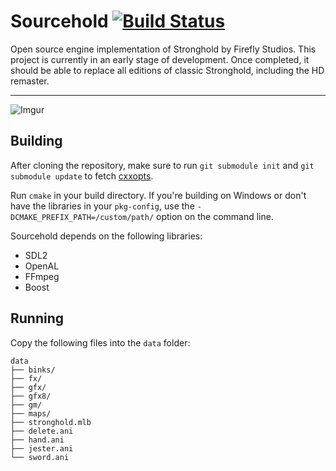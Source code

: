 Sourcehold [![Build Status](https://travis-ci.org/metalvoidzz/Sourcehold.svg?branch=master)](https://travis-ci.org/metalvoidzz/Sourcehold)
======

Open source engine implementation of Stronghold by Firefly Studios. This project is currently in an early stage of development. Once completed, it should be able to replace all editions of classic Stronghold, including the HD remaster.

---

![Imgur](https://i.imgur.com/jWMp8Qx.png)

##  Building
After cloning the repository, make sure to run `git submodule init` and `git submodule update` to fetch [cxxopts](https://github.com/jarro2783/cxxopts).

Run `cmake` in your build directory. If you're building on Windows or don't have the libraries in your `pkg-config`,
use the `-DCMAKE_PREFIX_PATH=/custom/path/` option on the command line.

Sourcehold depends on the following libraries:
* SDL2
* OpenAL
* FFmpeg
* Boost

## Running
Copy the following files into the `data` folder:  

```
data
├── binks/
├── fx/
├── gfx/
├── gfx8/
├── gm/
├── maps/
├── stronghold.mlb
├── delete.ani
├── hand.ani
├── jester.ani
└── sword.ani
```
